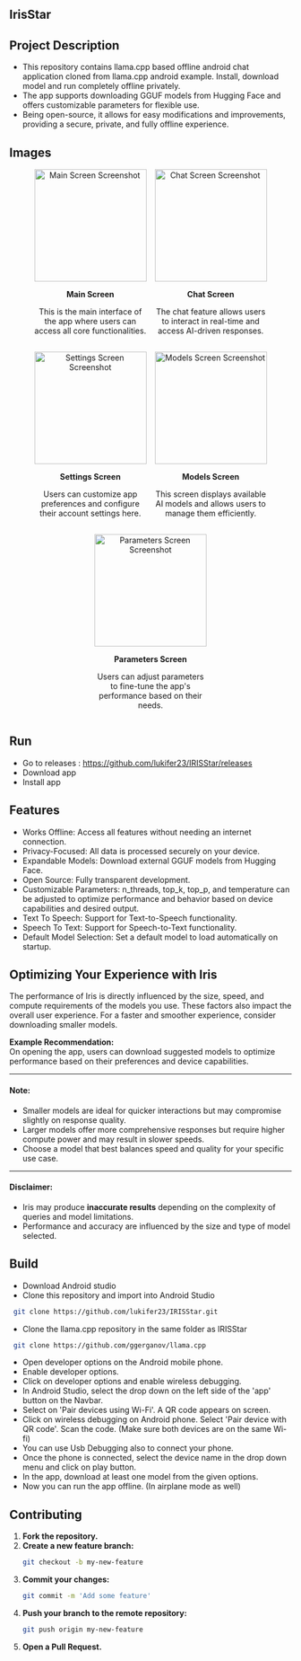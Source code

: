<h2>IrisStar</h2>

## Project Description

- This repository contains llama.cpp based offline android chat application cloned from llama.cpp android example. Install, download model and run completely offline privately.
- The app supports downloading GGUF models from Hugging Face and offers customizable parameters for flexible use.
- Being open-source, it allows for easy modifications and improvements, providing a secure, private, and fully offline experience.

## Images

<div style="display: flex; gap: 15px; justify-content: center; flex-wrap: wrap;">
  <div style="text-align: center; width: 200px;">
    <img src="./images/main_screen.png" alt="Main Screen Screenshot" width="200">
    <p><strong>Main Screen</strong></p>
    <p>This is the main interface of the app where users can access all core functionalities.</p>
  </div>
  <div style="text-align: center; width: 200px;">
    <img src="./images/chat_screen.png" alt="Chat Screen Screenshot" width="200">
    <p><strong>Chat Screen</strong></p>
    <p>The chat feature allows users to interact in real-time and access AI-driven responses.</p>
  </div>
  <div style="text-align: center; width: 200px;">
    <img src="./images/settings_screen.png" alt="Settings Screen Screenshot" width="200">
    <p><strong>Settings Screen</strong></p>
    <p>Users can customize app preferences and configure their account settings here.</p>
  </div>
  <div style="text-align: center; width: 200px;">
    <img src="./images/models_screen.png" alt="Models Screen Screenshot" width="200">
    <p><strong>Models Screen</strong></p>
    <p>This screen displays available AI models and allows users to manage them efficiently.</p>
  </div>
  <div style="text-align: center; width: 200px;">
    <img src="./images/parameters_screen.png" alt="Parameters Screen Screenshot" width="200">
    <p><strong>Parameters Screen</strong></p>
    <p>Users can adjust parameters to fine-tune the app's performance based on their needs.</p>
  </div>
</div>

## Run

- Go to releases : https://github.com/lukifer23/IRISStar/releases
- Download app
- Install app

## Features

- Works Offline: Access all features without needing an internet connection.
- Privacy-Focused: All data is processed securely on your device.
- Expandable Models: Download external GGUF models from Hugging Face.
- Open Source: Fully transparent development.
- Customizable Parameters: n_threads, top_k, top_p, and temperature can be adjusted to optimize performance and behavior based on device capabilities and desired output.
- Text To Speech: Support for Text-to-Speech functionality.
- Speech To Text: Support for Speech-to-Text functionality.
- Default Model Selection: Set a default model to load automatically on startup.

## Optimizing Your Experience with Iris

The performance of Iris is directly influenced by the size, speed, and compute requirements of the models you use. These factors also impact the overall user experience. For a faster and smoother experience, consider downloading smaller models.

**Example Recommendation:**  
On opening the app, users can download suggested models to optimize performance based on their preferences and device capabilities.

---

#### Note:

- Smaller models are ideal for quicker interactions but may compromise slightly on response quality.
- Larger models offer more comprehensive responses but require higher compute power and may result in slower speeds.
- Choose a model that best balances speed and quality for your specific use case.

---

#### Disclaimer:

- Iris may produce **inaccurate results** depending on the complexity of queries and model limitations.
- Performance and accuracy are influenced by the size and type of model selected.

## Build

- Download Android studio
- Clone this repository and import into Android Studio

```bash
 git clone https://github.com/lukifer23/IRISStar.git
```

- Clone the llama.cpp repository in the same folder as IRISStar

```bash
 git clone https://github.com/ggerganov/llama.cpp
```
- Open developer options on the Android mobile phone.
- Enable developer options.
- Click on developer options and enable wireless debugging.
- In Android Studio, select the drop down on the left side of the 'app' button on the Navbar.
- Select on 'Pair devices using Wi-Fi'. A QR code appears on screen.
- Click on wireless debugging on Android phone. Select 'Pair device with QR code'. Scan the code. (Make sure both devices are on the same Wi-fi)
- You can use Usb Debugging also to connect your phone.
- Once the phone is connected, select the device name in the drop down menu and click on play button.
- In the app, download at least one model from the given options.
- Now you can run the app offline. (In airplane mode as well)

## Contributing

1. **Fork the repository.**
2. **Create a new feature branch:**
   ```bash
   git checkout -b my-new-feature
   ```
3. **Commit your changes:**
   ```bash
   git commit -m 'Add some feature'
   ```
4. **Push your branch to the remote repository:**
   ```bash
   git push origin my-new-feature
   ```
5. **Open a Pull Request.**
